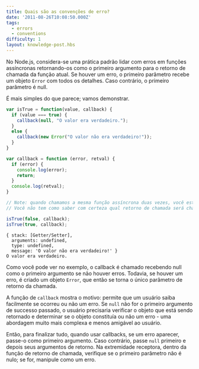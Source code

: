 ```yaml
---
title: Quais são as convenções de erro?
date: '2011-08-26T10:08:50.000Z'
tags:
  - errors
  - conventions
difficulty: 1
layout: knowledge-post.hbs
---
```


<!-- In Node.js, it is considered standard practice to handle errors in asynchronous functions by returning them as the first argument to the current function's callback. If there is an error, the first parameter is passed an `Error` object with all the details. Otherwise, the first parameter is null. -->
No Node.js, considera-se uma prática padrão lidar com erros em funções assíncronas retornando-os como o primeiro argumento para o retorno de chamada da função atual. Se houver um erro, o primeiro parâmetro recebe um objeto `Error` com todos os detalhes. Caso contrário, o primeiro parâmetro é null.

<!-- It's simpler than it sounds; let's demonstrate. -->
É mais simples do que parece; vamos demonstrar.

```javascript
var isTrue = function(value, callback) {
  if (value === true) {
    callback(null, "O valor era verdadeiro.");
  }
  else {
    callback(new Error("O valor não era verdadeiro!"));
  }
}

var callback = function (error, retval) {
  if (error) {
    console.log(error);
    return;
  }
  console.log(retval);
}

// Note: quando chamamos a mesma função assíncrona duas vezes, você está em uma condição de corrida.
// Você não tem como saber com certeza qual retorno de chamada será chamado primeiro ao chamar as funções dessa maneira.

isTrue(false, callback);
isTrue(true, callback);
```

```
{ stack: [Getter/Setter],
  arguments: undefined,
  type: undefined,
  message: 'O valor não era verdadeiro!' }
O valor era verdadeiro.
```

<!-- As you can see from the example, the callback is called with null as its first argument if there is no error. However, if there is an error, you create an `Error` object, which then becomes the callback's only parameter. -->
Como você pode ver no exemplo, o callback é chamado recebendo null como o primeiro argumento se não houver erros. Todavia, se houver um erro, é criado um objeto `Error`, que então se torna o único parâmetro de retorno da chamada.

<!-- The `callback` function shows the reason for this: it allows a user to easily know whether or not an error occurred. If `null` was not the first argument passed on success, the user would need to check the object being returned and determine themselves whether or not the object constituted an error - a much more complex and less user-friendly approach. -->
A função de `callback` mostra o motivo: permite que um usuário saiba facilmente se ocorreu ou não um erro. Se `null` não for o primeiro argumento de successo passado, o usuário precisaria verificar o objeto que está sendo retornado e determinar se o objeto constituía ou não um erro - uma abordagem muito mais complexa e menos amigável ao usuário.

<!-- So to wrap it all up, when using callbacks, if an error comes up, then pass it as the first argument. Otherwise, pass `null` first, and then your return arguments. On the receiving end, inside the callback function, check if the first parameter is non-null; if it is, handle it as an error. -->
Então, para finalizar tudo, quando usar callbacks, se um erro aparecer, passe-o como primeiro argumento. Caso contrário, passe `null` primeiro e depois seus argumentos de retorno. Na extremidade receptora, dentro da função de retorno de chamada, verifique se o primeiro parâmetro não é nulo; se for, manipule como um erro.
